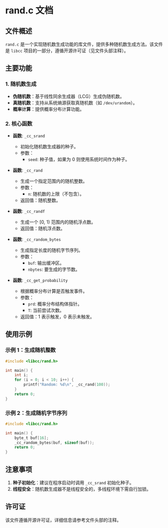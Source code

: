 # rand.c 文档

## 文件概述
`rand.c` 是一个实现随机数生成功能的库文件，提供多种随机数生成方法。该文件是 `libcc` 项目的一部分，遵循开源许可证（见文件头部注释）。

## 主要功能

### 1. 随机数生成
- **伪随机数**：基于线性同余生成器（LCG）生成伪随机数。
- **真随机数**：支持从系统熵源获取真随机数（如 `/dev/urandom`）。
- **概率计算**：提供概率分布计算功能。

### 2. 核心函数
- **函数**: `_cc_srand`
  - 初始化随机数生成器的种子。
  - 参数：
    - `seed`: 种子值，如果为 0 则使用系统时间作为种子。

- **函数**: `_cc_rand`
  - 生成一个指定范围内的随机整数。
  - 参数：
    - `n`: 随机数的上限（不包含）。
  - 返回值：随机整数。

- **函数**: `_cc_randf`
  - 生成一个 [0, 1) 范围内的随机浮点数。
  - 返回值：随机浮点数。

- **函数**: `_cc_random_bytes`
  - 生成指定长度的随机字节序列。
  - 参数：
    - `buf`: 输出缓冲区。
    - `nbytes`: 要生成的字节数。

- **函数**: `_cc_get_probability`
  - 根据概率分布计算是否触发事件。
  - 参数：
    - `prd`: 概率分布结构体指针。
    - `T`: 当前尝试次数。
  - 返回值：1 表示触发，0 表示未触发。

## 使用示例

### 示例 1：生成随机整数
```c
#include <libcc/rand.h>

int main() {
    int i;
    for (i = 0; i < 10; i++) {
        printf("Random: %d\n", _cc_rand(100));
    }
    return 0;
}
```

### 示例 2：生成随机字节序列
```c
#include <libcc/rand.h>

int main() {
    byte_t buf[16];
    _cc_random_bytes(buf, sizeof(buf));
    return 0;
}
```

## 注意事项
1. **种子初始化**：建议在程序启动时调用 `_cc_srand` 初始化种子。
2. **线程安全**：随机数生成器不是线程安全的，多线程环境下需自行加锁。

## 许可证
该文件遵循开源许可证，详细信息请参考文件头部的注释。